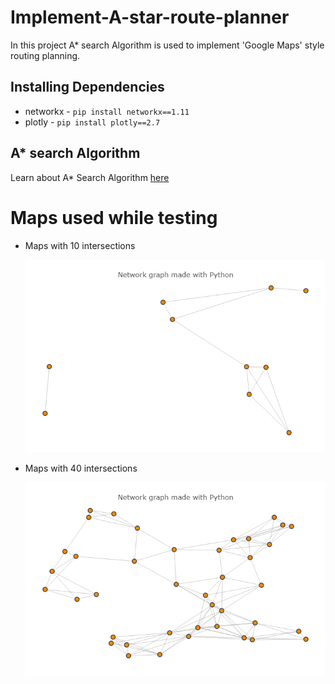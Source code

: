 # Implement-A-star-route-planner
In this project A* search Algorithm is used to implement 'Google Maps' style routing planning.

## Installing Dependencies
* networkx - `pip install networkx==1.11`
* plotly   - `pip install plotly==2.7`

## A* search Algorithm
Learn about A* Search Algorithm [here](https://www.youtube.com/watch?v=ySN5Wnu88nE&t=633s)

# Maps used while testing
* Maps with 10 intersections

    ![10 intersections map](maps/map_10.png) 
* Maps with 40 intersections

    ![40 intersections map](maps/map_40.png)

    
